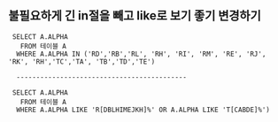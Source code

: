 ## 불필요하게 긴 in절을 빼고 like로 보기 좋기 변경하기
     
     SELECT A.ALPHA
       FROM 테이블 A
      WHERE A.ALPHA IN ('RD','RB','RL', 'RH', 'RI', 'RM', 'RE', 'RJ', 'RK', 'RH','TC','TA', 'TB','TD','TE')
      
      -------------------------------------------
      
     SELECT A.ALPHA
       FROM 테이블 A
      WHERE A.ALPHA LIKE 'R[DBLHIMEJKH]%' OR A.ALPHA LIKE 'T[CABDE]%')
